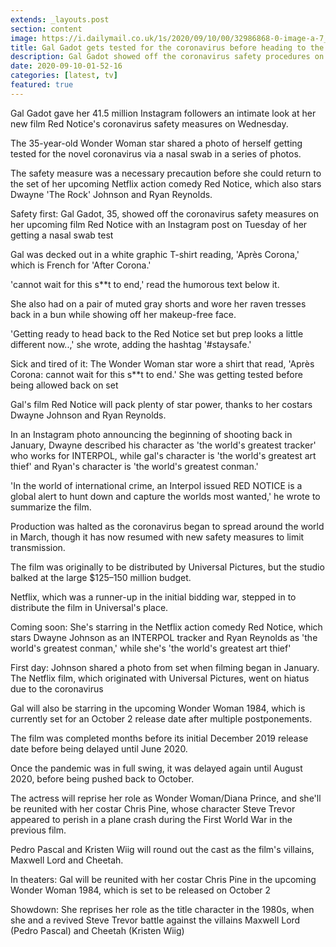 ```yaml
---
extends: _layouts.post
section: content
image: https://i.dailymail.co.uk/1s/2020/09/10/00/32986868-0-image-a-7_1599694874449.jpg 
title: Gal Gadot gets tested for the coronavirus before heading to the set of her Netflix film Red Notice 
description: Gal Gadot showed off the coronavirus safety procedures on her upcoming film Red Notice with Instagram photos of herself getting a nasal swab test before heading to the set. 
date: 2020-09-10-01-52-16 
categories: [latest, tv] 
featured: true 
--- 
```

Gal Gadot gave her 41.5 million Instagram followers an intimate look at her new film Red Notice's coronavirus safety measures on Wednesday.

The 35-year-old Wonder Woman star shared a photo of herself getting tested for the novel coronavirus via a nasal swab in a series of photos.

The safety measure was a necessary precaution before she could return to the set of her upcoming Netflix action comedy Red Notice, which also stars Dwayne 'The Rock' Johnson and Ryan Reynolds.

Safety first: Gal Gadot, 35, showed off the coronavirus safety measures on her upcoming film Red Notice with an Instagram post on Tuesday of her getting a nasal swab test

Gal was decked out in a white graphic T-shirt reading, 'Après Corona,' which is French for 'After Corona.'

'cannot wait for this s**t to end,' read the humorous text below it.

She also had on a pair of muted gray shorts and wore her raven tresses back in a bun while showing off her makeup-free face.

'Getting ready to head back to the Red Notice set but prep looks a little different now..,' she wrote, adding the hashtag '#staysafe.'

Sick and tired of it: The Wonder Woman star wore a shirt that read, 'Après Corona: cannot wait for this s**t to end.' She was getting tested before being allowed back on set

Gal's film Red Notice will pack plenty of star power, thanks to her costars Dwayne Johnson and Ryan Reynolds.

In an Instagram photo announcing the beginning of shooting back in January, Dwayne described his character as 'the world's greatest tracker' who works for INTERPOL, while gal's character is 'the world's greatest art thief' and Ryan's character is 'the world's greatest conman.'

'In the world of international crime, an Interpol issued RED NOTICE is a global alert to hunt down and capture the worlds most wanted,' he wrote to summarize the film.

Production was halted as the coronavirus began to spread around the world in March, though it has now resumed with new safety measures to limit transmission.

The film was originally to be distributed by Universal Pictures, but the studio balked at the large $125–150 million budget.

Netflix, which was a runner-up in the initial bidding war, stepped in to distribute the film in Universal's place. 

Coming soon: She's starring in the Netflix action comedy Red Notice, which stars Dwayne Johnson as an INTERPOL tracker and Ryan Reynolds as 'the world's greatest conman,' while she's 'the world's greatest art thief'

First day: Johnson shared a photo from set when filming began in January. The Netflix film, which originated with Universal Pictures, went on hiatus due to the coronavirus

Gal will also be starring in the upcoming Wonder Woman 1984, which is currently set for an October 2 release date after multiple postponements.

The film was completed months before its initial December 2019 release date before being delayed until June 2020.

Once the pandemic was in full swing, it was delayed again until August 2020, before being pushed back to October.

The actress will reprise her role as Wonder Woman/Diana Prince, and she'll be reunited with her costar Chris Pine, whose character Steve Trevor appeared to perish in a plane crash during the First World War in the previous film.

Pedro Pascal and Kristen Wiig will round out the cast as the film's villains, Maxwell Lord and Cheetah. 

In theaters: Gal will be reunited with her costar Chris Pine in the upcoming Wonder Woman 1984, which is set to be released on October 2

Showdown: She reprises her role as the title character in the 1980s, when she and a revived Steve Trevor battle against the villains Maxwell Lord (Pedro Pascal) and Cheetah (Kristen Wiig)

